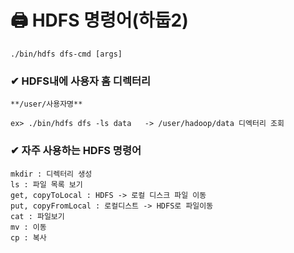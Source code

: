 # 🖨 HDFS 명령어(하둡2)

```
./bin/hdfs dfs-cmd [args]
```

### ✔ HDFS내에 사용자 홈 디렉터리

```
**/user/사용자명**
```

```
ex> ./bin/hdfs dfs -ls data   -> /user/hadoop/data 디엑터리 조회
```

### ✔ 자주 사용하는 HDFS 명령어

```
mkdir : 디렉터리 생성
ls : 파일 목록 보기
get, copyToLocal : HDFS -> 로컬 디스크 파일 이동
put, copyFromLocal : 로컬디스트 -> HDFS로 파일이동
cat : 파일보기
mv : 이동
cp : 복사
```
